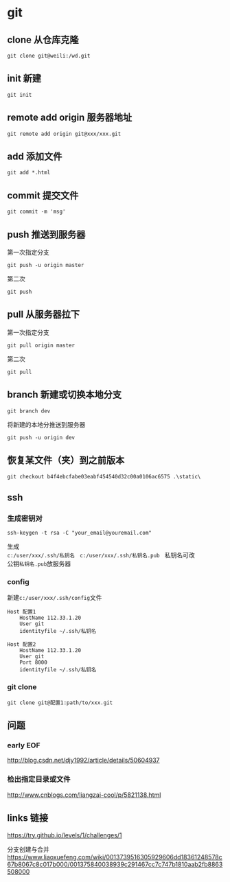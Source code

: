 # git

## clone 从仓库克隆
```
git clone git@weili:/wd.git
```

## init 新建
```
git init
```

## remote add origin 服务器地址
```
git remote add origin git@xxx/xxx.git
```

## add 添加文件
```
git add *.html
```

## commit 提交文件
```
git commit -m 'msg'
```

## push 推送到服务器
第一次指定分支
```
git push -u origin master
```
第二次
```
git push
```

## pull 从服务器拉下
第一次指定分支
```
git pull origin master
```
第二次
```
git pull
```

## branch 新建或切换本地分支
```
git branch dev
```
将新建的本地分推送到服务器
```
git push -u origin dev
```


## 恢复某文件（夹）到之前版本
```
git checkout b4f4ebcfabe03eabf454540d32c00a0106ac6575 .\static\
```


## ssh
### 生成密钥对
```
ssh-keygen -t rsa -C "your_email@youremail.com"
```
生成  
`c:/user/xxx/.ssh/私钥名`  
`c:/user/xxx/.ssh/私钥名.pub`  
私钥名可改  
公钥`私钥名.pub`放服务器

### config
新建`c:/user/xxx/.ssh/config`文件
```
Host 配置1
    HostName 112.33.1.20
    User git
    identityfile ~/.ssh/私钥名
    
Host 配置2
    HostName 112.33.1.20
    User git
    Port 8000
    identityfile ~/.ssh/私钥名
```

### git clone
```
git clone git@配置1:path/to/xxx.git
```

## 问题
### early EOF
http://blog.csdn.net/djy1992/article/details/50604937

### 检出指定目录或文件
http://www.cnblogs.com/liangzai-cool/p/5821138.html

## links 链接
https://try.github.io/levels/1/challenges/1

分支创建与合并
https://www.liaoxuefeng.com/wiki/0013739516305929606dd18361248578c67b8067c8c017b000/001375840038939c291467cc7c747b1810aab2fb8863508000
